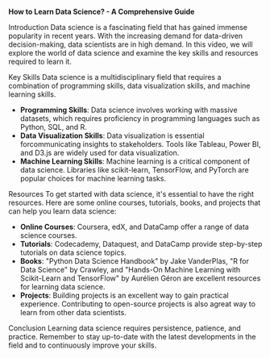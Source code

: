 **How to Learn Data Science? - A Comprehensive Guide**

Introduction
Data science is a fascinating field that has gained immense popularity in recent years. With the increasing demand for data-driven decision-making, data scientists are in high demand. In this video, we will explore the world of data science and examine the key skills and resources required to learn it.

Key Skills
Data science is a multidisciplinary field that requires a combination of programming skills, data visualization skills, and machine learning skills.

* **Programming Skills**: Data science involves working with massive datasets, which requires proficiency in programming languages such as Python, SQL, and R.
* **Data Visualization Skills**: Data visualization is essential forcommunicating insights to stakeholders. Tools like Tableau, Power BI, and D3.js are widely used for data visualization.
* **Machine Learning Skills**: Machine learning is a critical component of data science. Libraries like scikit-learn, TensorFlow, and PyTorch are popular choices for machine learning tasks.

Resources
To get started with data science, it's essential to have the right resources. Here are some online courses, tutorials, books, and projects that can help you learn data science:

* **Online Courses**: Coursera, edX, and DataCamp offer a range of data science courses.
* **Tutorials**: Codecademy, Dataquest, and DataCamp provide step-by-step tutorials on data science topics.
* **Books**: "Python Data Science Handbook" by Jake VanderPlas, "R for Data Science" by Crawley, and "Hands-On Machine Learning with Scikit-Learn and TensorFlow" by Aurélien Géron are excellent resources for learning data science.
* **Projects**: Building projects is an excellent way to gain practical experience. Contributing to open-source projects is also agreat way to learn from other data scientists.

Conclusion
Learning data science requires persistence, patience, and practice. Remember to stay up-to-date with the latest developments in the field and to continuously improve your skills.